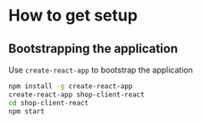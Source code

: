 # How to get setup

## Bootstrapping the application
Use `create-react-app` to bootstrap the application
```bash
npm install -g create-react-app
create-react-app shop-client-react
cd shop-client-react
npm start
```
